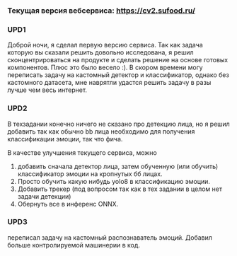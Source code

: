 ### Текущая версия вебсервиса: https://cv2.sufood.ru/

### UPD1
Доброй ночи, я сделал первую версию сервиса. Так как задача которую вы сказали решить довольно исследована, 
я решил сконцентрироваться на продукте и сделать решение на основе готовых компонентов. 
Плюс это было весело :). В скором времени могу переписать задачу на кастомный детектор и классификатор, 
однако без кастомного датасета, мне наврятли удастся решить задачу в разы лучше чем весь интернет.

### UPD2
В техзадании конечно ничего не сказано про детекцию лица, но я решил добавить так как обычно bb лица необходимо для получения классификации эмоции, так что фича.

В качестве улучшения текущего сервиса, можно
1) добавить сначала детектор лица, затем обученную (или обучить) классификатор эмоции на кропнутых бб лицах.
2) Просто обучить какую нибудь yolo8 в классификацию эмоции.
3) Добавить трекер (под вопросом так как в тех задании в целом нет задачи детекции)
4) Обернуть все в инференс ONNX.

### UPD3
переписал задачу на кастомный распознаватель эмоций. Добавил больше контролируемой машинерии в код.
